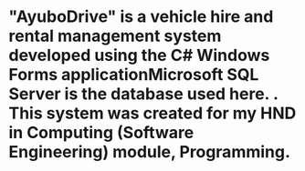 # "AyuboDrive" is a vehicle hire and rental management system developed using the C# Windows Forms applicationMicrosoft SQL Server is the database used here. . This system was created for my HND in Computing (Software Engineering) module, Programming.
